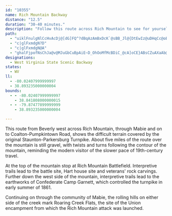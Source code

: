 ```yaml
---
id: "10355"
name: Rich Mountain Backway
distance: "12.5"
duration: "30-40 minutes."
description: "Follow this route across Rich Mountain to see for yourself the difficult terrain covered by the original Staunton-Parkersburg Turnpike."
path:
  - "uiklFnulgNlCcHvAcDj@[dG]FQ^?dBqAzAmBxDcK`@sBB_Jl@{DtEwIz@uDHqCc@oBwBeCqEmC{CE_Bn@{@DUoBb@wAvEmGf@aBHuB{AwEQcDHo@bEuJnAsFFYz@}HMmCmBoDsAkEcBcQeFw]ZJtIsCdCKfA^r@TxAfBh@lAhBrBtA?`FqDJIlHcFdS_LfA_Ah@QzDyEl@wAp@[Bc@hDaGLm@PEn@k@`@Up@g@"
  - "c|glFxmdgN?D"
  - "c|glFxmdgN@A"
  - "ghalFjpofNsChJa@v@MJuGbCuBpAiE~D_OhOoMfMcBDiC_@cA]oCE}ABsCZuAXaAb@}AlCUn@uEhVs@dCo@xEo@`D}@lGKrHm@tPLzMt@bFbCxJNlADrBr@zCIvAo@fAqHlK[XgCtDcC~Eo@v@i@h@gAVw@Yi@DY^dBdD[zA?fAZH~@]dGgFl@KwBzFo@b@m@lASxD[dBwAzBKjBb@dBZfCv@z@nABxAu@r@NtACTb@EfA_@xAeBxBq@lAeA~EoBlHo@~@mA|@BhDbCn@d@dAYfAKvCEzFc@zACv@RfAOVi@eAs@yBq@^q@v@kBlDHfDn@xAPzAEj@aC~CeA~@yDlFsArAiAr@o@PcB~@iCz@y@AaAo@a@aAO_AOEMx@vArH^~@PjAa@tB_@d@aAl@k@jA[fA}@pBiB`CYl@ElBsAlIUj@sBrCYjAi@vDAvB]~AgA~BcBbC_CfHi@|BUfBeBjTmAfJc@rHo@~@K^VZ\\GbAuC^q@jAaD`BqCbAuBj@iA|@u@Vc@RMND?f@u@xCWjB?jBPl@CnHRlBd@v@NxAK`BDbBTnBiA`GIpFU`AmCnG_DpEnAzFr@lGTj@dAZH^K\\_@TOd@fAlE|@h@bAhAHxA`A~EpCbHBvASrAu@`BaA~@[bAObE_@|A}ArDkAnAm@dBe@b@y@l@gCfAmERwL|AmBzCEZXp@d@~B?fDx@jC?tAe@fI"
designations:
  - West Virginia State Scenic Backway
states:
  - WV
ll:
  - -80.02407999999997
  - 38.893235000000004
bounds:
  - - -80.02407999999997
    - 38.841808000000015
  - - -79.87477899999999
    - 38.893235000000004

---
```


This route from Beverly west across Rich Mountain, through Mabie and on to Coalton-Pumpkintown Road, shows the difficult terrain covered by the original Staunton-Parkersburg Turnpike. About five miles of the route over the mountain is still gravel, with twists and turns following the contour of the mountain, reminding the modern visitor of the slower pace of 19th-century travel.

At the top of the mountain stop at Rich Mountain Battlefield. Interpretive trails lead to the battle site, Hart house site and veterans' rock carvings. Further down the west side of the mountain, interpretive trails lead to the earthworks of Confederate Camp Garnett, which controlled the turnpike in early summer of 1861. 

Continuing on through the community of Mabie, the rolling hills on either side of the creek mark Roaring Creek Flats, the site of the Union encampment from which the Rich Mountain attack was launched.
